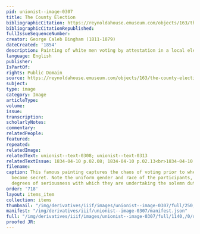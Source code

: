 ```yaml
---
pid: unionist--image-0307
title: The County Election
bibliographicCitation: https://reynoldahouse.emuseum.com/objects/163/the-county-election
bibliographicCitationRepublished: 
fullIssueSequenceNumber: 
creator: George Caleb Bingham (1811-1879)
dateCreated: '1854'
description: Painting of white men voting by attestation in a local election
language: English
publisher: 
IsPartOf: 
rights: Public Domain
source: https://reynoldahouse.emuseum.com/objects/163/the-county-election
subject: 
type: image
category: Image
articleType: 
volume: 
issue: 
transcription: 
scholarlyNotes: 
commentary: 
relatedPeople: 
featured: 
repeated: 
relatedImage: 
relatedText: unionist--text-0308; unionist--text-0313
relatedTextIssue: 1834-04-10 p.02.08; 1834-04-10 p.02.13<br>1834-04-10 p.02.13
filename: 
caption: This famous painting captures the chaos of voting prior to when the ballot
  became secret. Note the uniform gender and race of the participants, and the various
  degrees of seriousness with which they are undertaking the solemn duty of voting.
order: '718'
layout: items_item
collection: items
thumbnail: "/img/derivatives/iiif/images/unionist--image-0307/full/250,/0/default.jpg"
manifest: "/img/derivatives/iiif/unionist--image-0307/manifest.json"
full: "/img/derivatives/iiif/images/unionist--image-0307/full/1140,/0/default.jpg"
proofed JR: 
---
```

